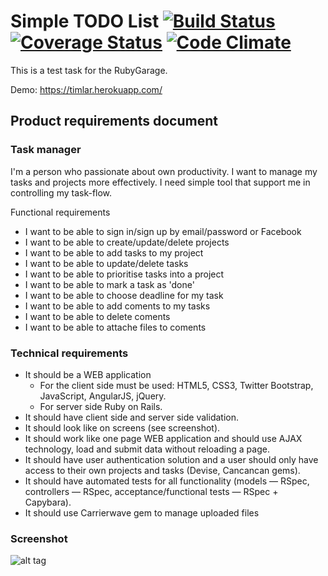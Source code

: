 # Simple TODO List [![Build Status](https://travis-ci.org/timlar/rubygarage.svg?branch=master)](https://travis-ci.org/timlar/rubygarage) [![Coverage Status](https://coveralls.io/repos/timlar/rubygarage/badge.svg?branch=master)](https://coveralls.io/r/timlar/rubygarage?branch=master) [![Code Climate](https://codeclimate.com/github/timlar/rubygarage/badges/gpa.svg)](https://codeclimate.com/github/timlar/rubygarage)

This is a test task for the RubyGarage.

Demo: https://timlar.herokuapp.com/

## Product requirements document

### Task manager

I'm a person who passionate about own productivity. I want to manage my tasks
and projects more effectively. I need simple tool that support me in
controlling my task-flow.

Functional requirements

- I want to be able to sign in/sign up by email/password or Facebook
- I want to be able to create/update/delete projects
- I want to be able to add tasks to my project
- I want to be able to update/delete tasks
- I want to be able to prioritise tasks into a project
- I want to be able to mark a task as 'done'
- I want to be able to choose deadline for my task
- I want to be able to add coments to my tasks
- I want to be able to delete coments
- I want to be able to attache files to coments

### Technical requirements

- It should be a WEB application
  - For the client side must be used: HTML5, CSS3, Twitter Bootstrap, JavaScript, AngularJS, jQuery.
  - For server side Ruby on Rails.
- It should have client side and server side validation.
- It should look like on screens (see screenshot).
- It should work like one page WEB application and should use AJAX technology, load and submit data without reloading a page.
- It should have user authentication solution and a user should only have access to their own projects and tasks (Devise, Cancancan gems).
- It should have automated tests for all functionality (models — RSpec, controllers — RSpec, acceptance/functional tests — RSpec + Capybara).
- It should use Carrierwave gem to manage uploaded files

### Screenshot

![alt tag](https://raw.githubusercontent.com/timlar/rubygarage/master/app/assets/images/rg_test_task_grid.png)
